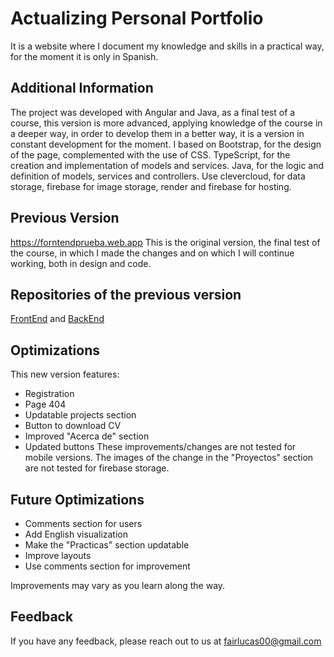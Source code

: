 # Actualizing Personal Portfolio

It is a website where I document my knowledge and skills in a practical way, for the moment it is only in Spanish.


## Additional Information

The project was developed with Angular and Java, as a final test of a course, this version is more advanced, applying knowledge of the course in a deeper way, in order to develop them in a better way, it is a version in constant development for the moment.
I based on Bootstrap, for the design of the page, complemented with the use of CSS.
TypeScript, for the creation and implementation of models and services.
Java, for the logic and definition of models, services and controllers.
Use clevercloud, for data storage, firebase for image storage, render and firebase for hosting.


## Previous Version

https://forntendprueba.web.app This is the original version, the final test of the course, in which I made the changes and on which I will continue working, both in design and code.


## Repositories of the previous version

[FrontEnd](https://github.com/LucasEsca/Portfolio-FrontEnd) and
[BackEnd](https://github.com/LucasEsca/Portfolio-BackEnd)


## Optimizations

This new version features:
- Registration
- Page 404
- Updatable projects section
- Button to download CV
- Improved "Acerca de" section
- Updated buttons
These improvements/changes are not tested for mobile versions.
The images of the change in the "Proyectos" section are not tested for firebase storage.

## Future Optimizations

- Comments section for users
- Add English visualization
- Make the "Practicas" section updatable
- Improve layouts
- Use comments section for improvement

Improvements may vary as you learn along the way.


## Feedback

If you have any feedback, please reach out to us at fairlucas00@gmail.com

